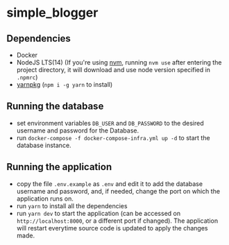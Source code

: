 # simple_blogger

## Dependencies

- Docker
- NodeJS LTS(14) (If you're using [nvm](https://github.com/nvm-sh/nvm), running `nvm use` after entering the project directory, it will download and use node version specified in `.npmrc`)
- [yarnpkg](https://yarnpkg.com/) (`npm i -g yarn` to install)

## Running the database

- set environment variables `DB_USER` and `DB_PASSWORD` to the desired username and password for the Database.
- run `docker-compose -f docker-compose-infra.yml up -d` to start the database instance.

## Running the application

- copy the file `.env.example` as `.env` and edit it to add the database username and password, and, if needed, change the port on which the application runs on.
- run `yarn` to install all the dependencies
- run `yarn dev` to start the application (can be accessed on `http://localhost:8000`, or a different port if changed). The application will restart everytime source code is updated to apply the changes made.
